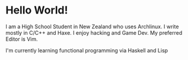 # Hello World!

I am a High School Student in New Zealand who uses Archlinux. I write mostly in C/C++ and Haxe. I enjoy hacking and Game Dev. My preferred Editor is Vim.

I'm currently learning functional programming via Haskell and Lisp
<!--
**drflamemontgomery/drflamemontgomery** is a ✨ _special_ ✨ repository because its `README.md` (this file) appears on your GitHub profile.

Here are some ideas to get you started:

- 🔭 I’m currently working on ...
- 🌱 I’m currently learning ...
- 👯 I’m looking to collaborate on ...
- 🤔 I’m looking for help with ...
- 💬 Ask me about ...
- 📫 How to reach me: ...
- 😄 Pronouns: ...
- ⚡ Fun fact: ...
-->
